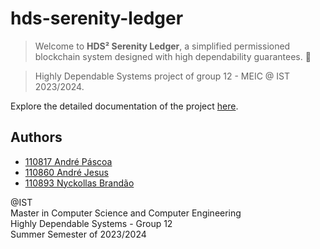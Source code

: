 # hds-serenity-ledger

> Welcome to **HDS² Serenity Ledger**, a simplified permissioned blockchain system designed with high dependability guarantees. 🚀

> Highly Dependable Systems project of group 12 - MEIC @ IST 2023/2024.

Explore the detailed documentation of the project [here](./HDSSerenityLedger/README.md).

## Authors

- [110817 André Páscoa](https://github.com/devandrepascoa)
- [110860 André Jesus](https://github.com/andre-j3sus)
- [110893 Nyckollas Brandão](https://github.com/Nyckoka)

@IST<br>
Master in Computer Science and Computer Engineering<br>
Highly Dependable Systems - Group 12<br>
Summer Semester of 2023/2024

